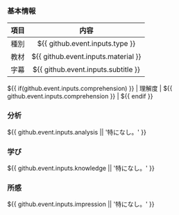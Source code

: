 ### 基本情報
| 項目 | 内容 |
| --- | :---: |
| 種別 | ${{ github.event.inputs.type }} |
| 教材 | ${{ github.event.inputs.material }} |
| 字幕 | ${{ github.event.inputs.subtitle }} |
${{ if(github.event.inputs.comprehension) }}
| 理解度 | ${{ github.event.inputs.comprehension }} |
${{ endif }}

### 分析
${{ github.event.inputs.analysis || '特になし。' }}

### 学び
${{ github.event.inputs.knowledge || '特になし。' }}

### 所感
${{ github.event.inputs.impression || '特になし。' }}
